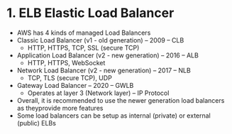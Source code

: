 # 1. ELB Elastic Load Balancer
- AWS has 4 kinds of managed Load Balancers
- Classic Load Balancer (v1 - old generation) – 2009 – CLB
  - HTTP, HTTPS, TCP, SSL (secure TCP)
- Application Load Balancer (v2 - new generation) – 2016 – ALB
  - HTTP, HTTPS, WebSocket
- Network Load Balancer (v2 - new generation) – 2017 – NLB
  - TCP, TLS (secure TCP), UDP
- Gateway Load Balancer – 2020 – GWLB
  - Operates at layer 3 (Network layer) – IP Protocol
- Overall, it is recommended to use the newer generation load balancers as theyprovide more features
- Some load balancers can be setup as internal (private) or external (public) ELBs
